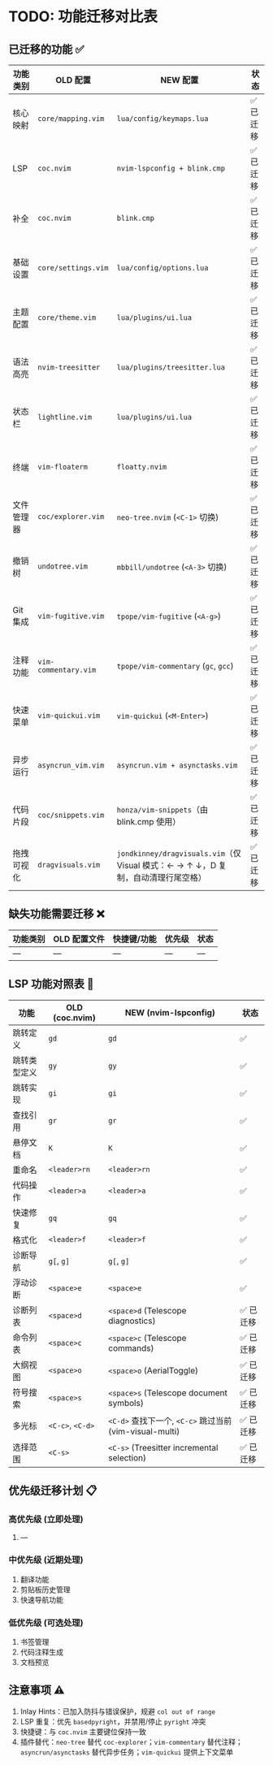 # TODO: 功能迁移对比表

## 已迁移的功能 ✅

| 功能类别 | OLD 配置 | NEW 配置 | 状态 |
|---------|---------|---------|------|
| 核心映射 | `core/mapping.vim` | `lua/config/keymaps.lua` | ✅ 已迁移 |
| LSP | `coc.nvim` | `nvim-lspconfig + blink.cmp` | ✅ 已迁移 |
| 补全 | `coc.nvim` | `blink.cmp` | ✅ 已迁移 |
| 基础设置 | `core/settings.vim` | `lua/config/options.lua` | ✅ 已迁移 |
| 主题配置 | `core/theme.vim` | `lua/plugins/ui.lua` | ✅ 已迁移 |
| 语法高亮 | `nvim-treesitter` | `lua/plugins/treesitter.lua` | ✅ 已迁移 |
| 状态栏 | `lightline.vim` | `lua/plugins/ui.lua` | ✅ 已迁移 |
| 终端 | `vim-floaterm` | `floatty.nvim` | ✅ 已迁移 |
| 文件管理器 | `coc/explorer.vim` | `neo-tree.nvim` (`<C-1>` 切换) | ✅ 已迁移 |
| 撤销树 | `undotree.vim` | `mbbill/undotree` (`<A-3>` 切换) | ✅ 已迁移 |
| Git 集成 | `vim-fugitive.vim` | `tpope/vim-fugitive` (`<A-g>`) | ✅ 已迁移 |
| 注释功能 | `vim-commentary.vim` | `tpope/vim-commentary` (`gc`, `gcc`) | ✅ 已迁移 |
| 快速菜单 | `vim-quickui.vim` | `vim-quickui` (`<M-Enter>`) | ✅ 已迁移 |
| 异步运行 | `asyncrun_vim.vim` | `asyncrun.vim + asynctasks.vim` | ✅ 已迁移 |
| 代码片段 | `coc/snippets.vim` | `honza/vim-snippets`（由 blink.cmp 使用） | ✅ 已迁移 |
| 拖拽可视化 | `dragvisuals.vim` | `jondkinney/dragvisuals.vim`（仅 Visual 模式：← → ↑ ↓，D 复制，自动清理行尾空格） | ✅ 已迁移 |

## 缺失功能需要迁移 ❌

| 功能类别 | OLD 配置文件 | 快捷键/功能 | 优先级 | 状态 |
|---------|-------------|------------|-------|------|
| — | — | — | — | — |

## LSP 功能对照表 🔄

| 功能 | OLD (coc.nvim) | NEW (nvim-lspconfig) | 状态 |
|------|---------------|---------------------|------|
| 跳转定义 | `gd` | `gd` | ✅ |
| 跳转类型定义 | `gy` | `gy` | ✅ |
| 跳转实现 | `gi` | `gi` | ✅ |
| 查找引用 | `gr` | `gr` | ✅ |
| 悬停文档 | `K` | `K` | ✅ |
| 重命名 | `<leader>rn` | `<leader>rn` | ✅ |
| 代码操作 | `<leader>a` | `<leader>a` | ✅ |
| 快速修复 | `gq` | `gq` | ✅ |
| 格式化 | `<leader>f` | `<leader>f` | ✅ |
| 诊断导航 | `g[`, `g]` | `g[`, `g]` | ✅ |
| 浮动诊断 | `<space>e` | `<space>e` | ✅ |
| 诊断列表 | `<space>d` | `<space>d` (Telescope diagnostics) | ✅ 已迁移 |
| 命令列表 | `<space>c` | `<space>c` (Telescope commands) | ✅ 已迁移 |
| 大纲视图 | `<space>o` | `<space>o` (AerialToggle) | ✅ 已迁移 |
| 符号搜索 | `<space>s` | `<space>s` (Telescope document symbols) | ✅ 已迁移 |
| 多光标 | `<C-c>`, `<C-d>` | `<C-d>` 查找下一个, `<C-c>` 跳过当前 (vim-visual-multi) | ✅ 已迁移 |
| 选择范围 | `<C-s>` | `<C-s>` (Treesitter incremental selection) | ✅ 已迁移 |

## 优先级迁移计划 📋

### 高优先级 (立即处理)
1. —

### 中优先级 (近期处理)
1. 翻译功能
2. 剪贴板历史管理
3. 快速导航功能

### 低优先级 (可选处理)
1. 书签管理
2. 代码注释生成
3. 文档预览

## 注意事项 ⚠️

1. Inlay Hints：已加入防抖与错误保护，规避 `col out of range`
2. LSP 重复：优先 `basedpyright`，并禁用/停止 `pyright` 冲突
3. 快捷键：与 `coc.nvim` 主要键位保持一致
4. 插件替代：`neo-tree` 替代 `coc-explorer`；`vim-commentary` 替代注释；`asyncrun/asynctasks` 替代异步任务；`vim-quickui` 提供上下文菜单